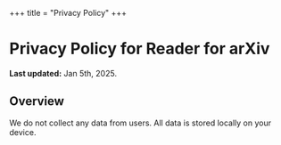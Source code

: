 +++
title = "Privacy Policy"
+++

# Privacy Policy for Reader for arXiv

**Last updated:** Jan 5th, 2025.

## Overview
We do not collect any data from users. All data is stored locally on your device.